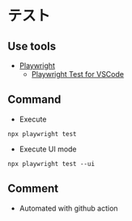 # テスト

## Use tools

- [Playwright](https://playwright.dev/)
  - [Playwright Test for VSCode](https://marketplace.visualstudio.com/items?itemName=ms-playwright.playwright)

## Command

- Execute

```shell
npx playwright test
```

- Execute UI mode

```shell
npx playwright test --ui
```

## Comment

- Automated with github action

